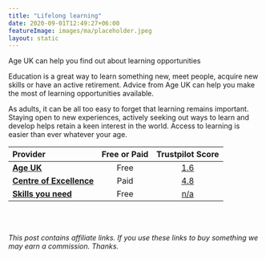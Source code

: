 ```yaml
---
title: "Lifelong learning"
date: 2020-09-01T12:49:27+06:00
featureImage: images/ma/placeholder.jpeg
layout: static
---
```


Age UK can help you find out about learning opportunities

Education is a great way to learn something new, meet people, acquire new skills or have an active retirement. Advice from Age UK can help you make the most of learning opportunities available.

As adults, it can be all too easy to forget that learning remains important. Staying open to new experiences, actively seeking out ways to learn and develop helps retain a keen interest in the world. Access to learning is easier than ever whatever your age.

| Provider      | Free or Paid  |  Trustpilot Score  |
| :-----------          | :--------------:      |  :--------------:         |
| [**Age UK**](https://www.ageuk.org.uk/information-advice/work-learning/education-training/) | Free | [1.6](https://www.trustpilot.com/review/ageuk.co.uk) | 
| [**Centre of Excellence**](https://www.centreofexcellence.com/shop/writing-courses/) | Paid | [4.8](https://uk.trustpilot.com/review/www.centreofexcellence.com) | 
| [**Skills you need**](https://www.skillsyouneed.com/learning-skills.html) | Free | [n/a](n/a) | 
  

<br/><br/>

*This post contains affiliate links. If you use these links to buy something we may
earn a commission. Thanks.*






